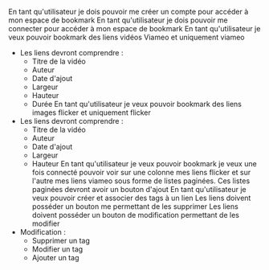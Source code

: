 En tant qu'utilisateur je dois pouvoir me créer un compte pour accéder à mon espace de bookmark
En tant qu'utilisateur je dois pouvoir me connecter pour accéder à mon espace de bookmark
En tant qu'utilisateur je veux pouvoir bookmark des liens vidéos Viameo et uniquement viameo
- Les liens devront comprendre : 
    - Titre de la vidéo
    - Auteur
    - Date d'ajout
    - Largeur
    - Hauteur
    - Durée
En tant qu'utilisateur je veux pouvoir bookmark des liens images flicker et uniquement flicker
- Les liens devront comprendre : 
    - Titre de la vidéo
    - Auteur
    - Date d'ajout
    - Largeur
    - Hauteur
En tant qu'utilisateur je veux pouvoir bookmark je veux une fois connecté pouvoir voir sur une colonne mes liens flicker et sur l'autre mes liens viameo sous forme de listes paginées.
Ces listes paginées devront avoir un bouton d'ajout
En tant qu'utilisateur je veux pouvoir créer et associer des tags à un lien
Les liens doivent posséder un bouton me permettant de les supprimer
Les liens doivent posséder un bouton de modification permettant de les modifier
- Modification : 
    - Supprimer un tag
    - Modifier un tag
    - Ajouter un tag
